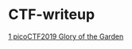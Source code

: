# CTF-writeup

[1 picoCTF2019 Glory of the Garden](https://github.com/zxiaac/CTF-writeup/tree/master/1%20Glory%20of%20the%20Garden)

